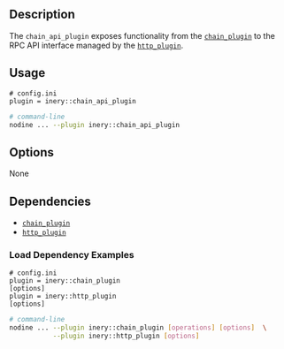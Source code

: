 ## Description

The `chain_api_plugin` exposes functionality from the [`chain_plugin`](../chain_plugin/index.md) to the RPC API interface managed by the [`http_plugin`](../http_plugin/index.md).

## Usage

```console
# config.ini
plugin = inery::chain_api_plugin
```
```sh
# command-line
nodine ... --plugin inery::chain_api_plugin
```

## Options

None

## Dependencies

* [`chain_plugin`](../chain_plugin/index.md)
* [`http_plugin`](../http_plugin/index.md)

### Load Dependency Examples

```console
# config.ini
plugin = inery::chain_plugin
[options]
plugin = inery::http_plugin
[options]
```
```sh
# command-line
nodine ... --plugin inery::chain_plugin [operations] [options]  \
           --plugin inery::http_plugin [options]
```
